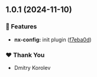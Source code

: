 ## 1.0.1 (2024-11-10)

### 🚀 Features

- **nx-config:** init plugin ([f7eba0d](https://github.com/dg-korolev/nx-helpers/commit/f7eba0d))

### ❤️ Thank You

- Dmitry Korolev
